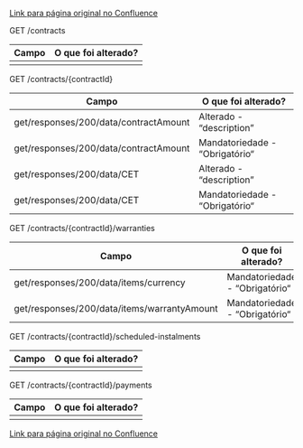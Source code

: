[Link para página original no Confluence](https://openfinancebrasil.atlassian.net/wiki/spaces/OF/pages/157418570)

GET /contracts

| **Campo** | **O que foi alterado?** |
| --- | --- |
|  |  |

 GET /contracts/{contractId}

| **Campo** | **O que foi alterado?** |
| --- | --- |
| get/responses/200/data/contractAmount | Alterado - “description” |
| get/responses/200/data/contractAmount | Mandatoriedade - “Obrigatório“ |
| get/responses/200/data/CET | Alterado - “description” |
| get/responses/200/data/CET | Mandatoriedade - “Obrigatório“ |

 GET /contracts/{contractId}/warranties

| **Campo** | **O que foi alterado?** |
| --- | --- |
| get/responses/200/data/items/currency | Mandatoriedade - “Obrigatório“ |
| get/responses/200/data/items/warrantyAmount | Mandatoriedade - “Obrigatório“ |

 GET /contracts/{contractId}/scheduled-instalments

| **Campo** | **O que foi alterado?** |
| --- | --- |
|  |  |

 GET /contracts/{contractId}/payments

| **Campo** | **O que foi alterado?** |
| --- | --- |
|  |  |

[Link para página original no Confluence](https://openfinancebrasil.atlassian.net/wiki/spaces/OF/pages/157418570)